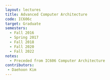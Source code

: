 ```yaml
---
layout: lectures 
title: Advanced Computer Architecture
code: IC606c
target: Graduate
semesters:
  - Fall 2016
  - Spring 2017
  - Fall 2018
  - Fall 2020
  - Fall 2022
notes:
  - Preceded from IC606 Computer Architecture
contributors:
 - Daehoon Kim
---
```

